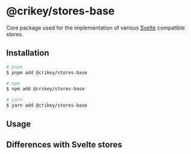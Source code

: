 # @crikey/stores-base

Core package used for the implementation of various [Svelte](https://svelte.dev/) compatible stores.

## Installation

```bash
# pnpm
$ pnpm add @crikey/stores-base

# npm
$ npm add @crikey/stores-base

# yarn
$ yarn add @crikey/stores-base
```

## Usage

## Differences with Svelte stores 
